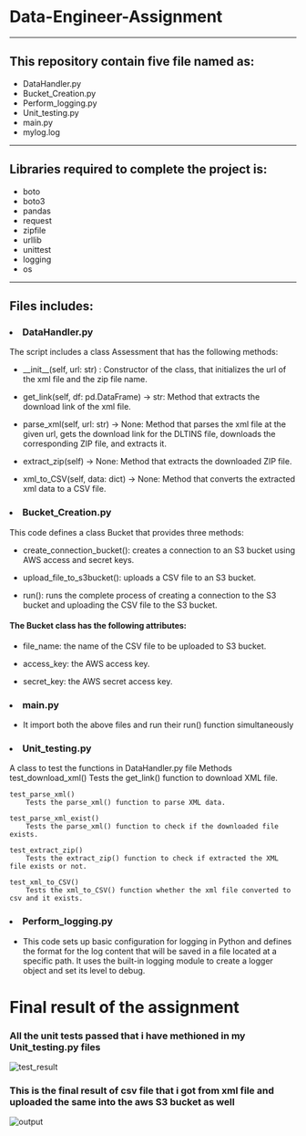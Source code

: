 # Data-Engineer-Assignment
<hr>
<h2>This repository contain five file named as:</h2>
<ul>
<li>DataHandler.py</li>
<li>Bucket_Creation.py</li>
<li>Perform_logging.py</li>
<li>Unit_testing.py</li>
<li>main.py</li>
<li>mylog.log</li>
</ul>
<hr>
<h2>Libraries required to complete the project is:</h2>
<ul>
<li>boto</li>
<li>boto3</li>
<li>pandas</li>
<li>request</li>
<li>zipfile</li>
<li>urllib</li>
<li>unittest</li>
<li>logging</li>
<li>os</li>
</ul>
<hr>
<h2>Files includes:</h2>
<h3><li>DataHandler.py</li></h3>
<p>
The script includes a class Assessment that has the following methods:
<ul><li>__init__(self, url: str) : Constructor of the class, that initializes the url of the xml file and the zip file name.</ul></li>
<ul><li>get_link(self, df: pd.DataFrame) -> str: Method that extracts the download link of the xml file.</ul></li>
<ul><li>parse_xml(self, url: str) -> None: Method that parses the xml file at the given url, gets the download link for the DLTINS file, downloads the corresponding ZIP file, and extracts it.</ul></li>
<ul><li>extract_zip(self) -> None: Method that extracts the downloaded ZIP file.</ul></li>
<ul><li>xml_to_CSV(self, data: dict) -> None: Method that converts the extracted xml data to a CSV file.</ul></li>
</p>

<h3><li>Bucket_Creation.py</li></h3>
<p>
This code defines a class Bucket that provides three methods:
<ul><li>create_connection_bucket(): creates a connection to an S3 bucket using AWS access and secret keys.</ul></li>
<ul><li>upload_file_to_s3bucket(): uploads a CSV file to an S3 bucket.</ul></li>
<ul><li>run(): runs the complete process of creating a connection to the S3 bucket and uploading the CSV file to the S3 bucket.</ul></li>
<h4>The Bucket class has the following attributes:</h4>
<ul><li>file_name: the name of the CSV file to be uploaded to S3 bucket.</ul></li>
<ul><li>access_key: the AWS access key.</ul></li>
<ul><li>secret_key: the AWS secret access key.</ul></li>
</p>

<h3><li><b>main.py</b></li></h3>
<p>
<ul><li>It import both the above files and run their run() function simultaneously</ul></li>
</p>

<h3><li>Unit_testing.py</li></h3>
<p>
A class to test the functions in DataHandler.py file
    Methods
    test_download_xml()
        Tests the get_link() function to download XML file.

    test_parse_xml()
        Tests the parse_xml() function to parse XML data.

    test_parse_xml_exist()
        Tests the parse_xml() function to check if the downloaded file exists.

    test_extract_zip()
        Tests the extract_zip() function to check if extracted the XML file exists or not.

    test_xml_to_CSV()
        Tests the xml_to_CSV() function whether the xml file converted to csv and it exists.
</p>


<h3><li>Perform_logging.py</li></h3>
<p>
<ul><li>This code sets up basic configuration for logging in Python and defines the format for the log content that will be saved in a file located at a specific path. It uses the built-in logging module to create a logger object and set its level to debug.</ul></li>
</p>


# Final result of the assignment

<h3>All the unit tests passed that i have methioned in my Unit_testing.py files</h3>

![test_result](https://user-images.githubusercontent.com/84001857/233851418-eea2c45d-c7ea-4cc2-9822-1281583565ff.png)

<h3>This is the final result of csv file that i got from xml file and uploaded the same into the aws S3 bucket as well</h3>

![output](https://user-images.githubusercontent.com/84001857/233851434-e0963395-712c-4df5-b109-71073b6ed281.png)
